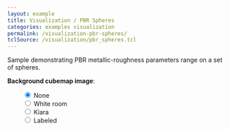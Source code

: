 ```yaml
---
layout: example
title: Visualization / PBR Spheres
categories: examples visualization
permalink: /visualization-pbr-spheres/
tclSource: /visualization/pbr_spheres.tcl
---
```


Sample demonstrating PBR metallic-roughness parameters range on a set of spheres.

**Background cubemap image**:

<div class="btn-group" data-toggle="buttons" style="margin-left: 35px">
  <label class="btn btn-primary active">
    <input type="radio" name="options" id="occBlackId" checked> None
  </label>
  <br>
  <label class="btn btn-primary">
    <input type="radio" name="options" id="occWhiteRoomId"> White room
  </label>
  <br>
  <label class="btn btn-primary">
    <input type="radio" name="options" id="occKiaraId"> Kiara
  </label>
  <br>
  <label class="btn btn-primary">
    <input type="radio" name="options" id="occLabelsId"> Labeled
  </label>
</div>
<br>

<script>
document.getElementById ("occBlackId").onchange = function()
{
  if (this.checked) { DRAWEXE.terminalPasteScript ("vbackground -color BLACK"); }
}
document.getElementById ("occWhiteRoomId").onchange = function()
{
  if (this.checked)
  {
    DRAWEXE.terminalPasteScript ("jsupload {{site.baseurl}}/images/white_room_2k_cube.png\n");
    DRAWEXE.terminalPasteScript ("vbackground -cubemap white_room_2k_cube.png -invertedz\n");
  }
}
document.getElementById ("occKiaraId").onchange = function()
{
  if (this.checked)
  {
    DRAWEXE.terminalPasteScript ("jsupload {{site.baseurl}}/images/kiara_2k_cube.jpg\n");
    DRAWEXE.terminalPasteScript ("vbackground -cubemap kiara_2k_cube.jpg -invertedz\n");
  }
}
document.getElementById ("occLabelsId").onchange = function()
{
  if (this.checked)
  {
    DRAWEXE.terminalPasteScript ("jsupload {{site.baseurl}}/images/cubemap_labels.png\n");
    DRAWEXE.terminalPasteScript ("vbackground -cubemap cubemap_labels.png -invertedz\n");
  }
}
</script>
